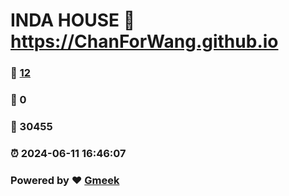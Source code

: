 # INDA HOUSE :link: https://ChanForWang.github.io 
### :page_facing_up: [12](https://ChanForWang.github.io/tag.html) 
### :speech_balloon: 0 
### :hibiscus: 30455 
### :alarm_clock: 2024-06-11 16:46:07 
### Powered by :heart: [Gmeek](https://github.com/Meekdai/Gmeek)
